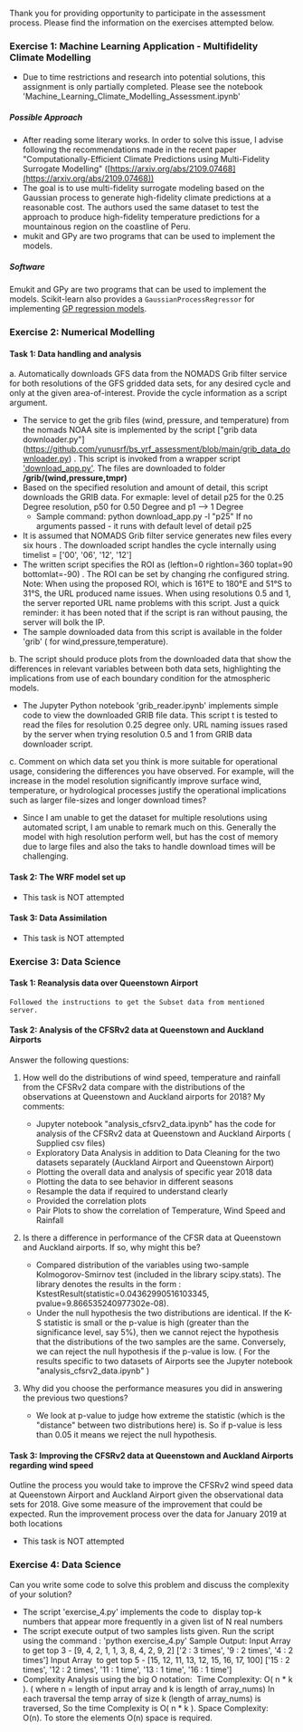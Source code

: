 
Thank you for providing opportunity to participate in the assessment process.
Please find the information on the exercises attempted below.

### Exercise 1: Machine Learning Application - Multifidelity Climate Modelling

- Due to time restrictions and research into potential solutions, this assignment is only partially completed. Please see the notebook 'Machine_Learning_Climate_Modelling_Assessment.ipynb'
 
##### Possible Approach

-   After reading some literary works. In order to solve this issue, I advise following the recommendations made in the recent paper "Computationally-Efficient Climate Predictions using Multi-Fidelity Surrogate Modelling" ([https://arxiv.org/abs/2109.07468](https://arxiv.org/abs/2109.07468))
- The goal is to use multi-fidelity surrogate modeling based on the Gaussian process to generate high-fidelity climate predictions at a reasonable cost. The authors used the same dataset to test the approach to produce high-fidelity temperature predictions for a mountainous region on the coastline of Peru.
- mukit and GPy are two programs that can be used to implement the models. 

##### Software
Emukit and GPy are two programs that can be used to implement the models. Scikit-learn also provides a `GaussianProcessRegressor` for implementing [GP regression models](http://scikit-learn.org/stable/modules/gaussian_process.html#gaussian-process-regression-gpr).

### Exercise 2: Numerical Modelling

#### Task 1: Data handling and analysis

a. Automatically downloads GFS data from the NOMADS Grib filter service for both resolutions of the GFS gridded data sets, for any desired cycle and only at the given area-of-interest. Provide the cycle information as a script argument.

-  The service to get the grib files (wind, pressure, and temperature) from the nomads NOAA site is implemented by the script ["grib data downloader.py"] (https://github.com/yunusrf/bs_yrf_assessment/blob/main/grib_data_downloader.py) . This script is invoked from a wrapper script ['download_app.py'](https://github.com/yunusrf/bs_yrf_assessment/blob/main/download_app.py).   The files are downloaded to folder **/grib/(wind,pressure,tmpr)**
-  Based on the specified resolution and amount of detail, this script downloads the GRIB data.
	For exmaple: level of detail p25 for the 0.25 Degree resolution, p50 for 0.50 Degree and p1 --> 1 Degree
	- Sample command:  python download_app.py -l "p25" 
		If no arguments passed - it runs with default level of detail p25
- It is assumed that NOMADS Grib filter service generates new files every six hours . The downloaded script handles the cycle internally using timelist = ['00', '06', '12', '12']	
- The written script  specifies the ROI  as (leftlon=0 rightlon=360 toplat=90 bottomlat=-90) . The ROI can be set by changing rhe configured string. Note: When using the proposed ROI, which is 161°E to 180°E and 51°S to 31°S, the URL produced name issues. When using resolutions 0.5 and 1, the server reported URL name problems with this script. Just a quick reminder: it has been noted that if the script is ran without pausing, the server will bolk the IP.
- The sample downloaded data from this script is available in the folder 'grib' ( for wind,pressure,temperature).
	
b. The script should produce plots from the downloaded data that show the differences in relevant variables between both data sets, highlighting the implications from use of each boundary condition for the atmospheric models.
- The Jupyter Python notebook 'grib_reader.ipynb' implements simple code to view the downloaded GRIB file data. This script t is tested to read the files for resolution 0.25  degree only. URL naming issues rased by the server when trying  resolution 0.5 and 1 from GRIB data downloader script.

c. Comment on which data set you think is more suitable for operational usage, considering the differences you have observed. For example, will the increase in the model resolution significantly improve surface wind, temperature, or hydrological processes justify the operational implications such as larger file-sizes and longer download times?
- Since I am unable to get the dataset for multiple resolutions using automated script, I am unable to remark much on this. Generally the model with high resolution perform well, but has the cost of memory due to large files and also the taks to handle download times will be challenging.


#### Task 2: The WRF model set up

- This task is NOT attempted

#### Task 3: Data Assimilation

 * This task is NOT attempted


### Exercise 3: Data Science

#### Task 1: Reanalysis data over Queenstown Airport

	Followed the instructions to get the Subset data from mentioned server.

#### Task 2: Analysis of the CFSRv2 data at Queenstown and Auckland Airports

  Answer the following questions:

1. How well do the distributions of wind speed, temperature and rainfall from the CFSRv2 data compare with the distributions of the observations at Queenstown and Auckland airports for 2018?
		My comments:
	- Jupyter notebook "analysis_cfsrv2_data.ipynb" has the code for analysis of the CFSRv2 data at Queenstown and Auckland Airports ( Supplied csv files)
	- Exploratory Data Analysis in addition to Data Cleaning for the two datasets separately (Auckland Airport and Queenstown Airport)
	 - Plotting the overall data and analysis of specific year 2018 data
	 - Plotting the data to see behavior in different seasons 
	 - Resample the data if required to understand clearly
	 - Provided the correlation plots
	 - Pair Plots to show the correlation of Temperature, Wind Speed and Rainfall 

2. Is there a difference in performance of the CFSR data at Queenstown and Auckland airports. If so, why might this be?
	- Compared distribution of the  variables using two-sample Kolmogorov-Smirnov test (included in the library scipy.stats).  The library denotes the results in the form : KstestResult(statistic=0.04362990516103345, pvalue=9.866535240977302e-08). 
	- Under the null hypothesis the two distributions are identical. If the K-S statistic is small or the p-value is high (greater than the significance level, say 5%), then we cannot reject the hypothesis that the distributions of the two samples are the same. Conversely, we can reject the null hypothesis if the p-value is low. ( For the results specific to two datasets of Airports see the Jupyter notebook "analysis_cfsrv2_data.ipynb" )
	

3. Why did you choose the performance measures you did in answering the previous two questions?
	- We look at p-value to judge how extreme the statistic (which is the "distance" between two distributions here) is. So if p-value is less than 0.05 it means we reject the null hypothesis.


#### Task 3: Improving the CFSRv2 data at Queenstown and Auckland Airports regarding wind speed

Outline the process you would take to improve the CFSRv2 wind speed data at Queenstown Airport and Auckland Airport given the observational data sets for 2018. Give some measure of the improvement that could be expected. Run the improvement process over the data for January 2019 at both locations
- This task is NOT attempted

### Exercise 4: Data Science

Can you write some code to solve this problem and discuss the complexity of your solution?

- The script 'exercise_4.py'  implements the code to  display top-k numbers that appear more frequently in a given list of N real numbers
- The script execute output of two samples lists given. Run the script using the command : 'python exercise_4.py'
	Sample Output:
		Input Array  to get top 3 - [9, 4, 2, 1, 1, 3, 8, 4, 2, 9, 2]
		['2 : 3 times', '9 : 2 times', '4 : 2 times']
		Input Array  to get top 5 - [15, 12, 11, 13, 12, 15, 16, 17, 100]
		['15 : 2 times', '12 : 2 times', '11 : 1 time', '13 : 1 time', '16 : 1 time']
- Complexity Analysis using the big O notation: 
	Time Complexity: O( n * k ). ( where n = length of input array and k is length of array_nums)
	In each traversal the temp array of size k (length of array_nums) is traversed, So the time Complexity is O( n * k ).
	Space Complexity: O(n). To store the elements O(n) space is required.	
